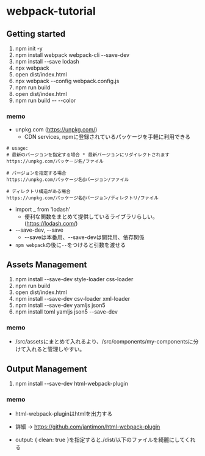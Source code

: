 # webpack-tutorial

## Getting started

1. npm init -y
2. npm install webpack webpack-cli --save-dev
3. npm install --save lodash
4. npx webpack
5. open dist/index.html
6. npx webpack --config webpack.config.js
7. npm run build
8. open dist/index.html
9. npm run build -- --color

### memo

- unpkg.com (https://unpkg.com/)
  - CDN services, npmに登録されているパッケージを手軽に利用できる

```shell
# usage: 
# 最新のバージョンを指定する場合 * 最新バージョンにリダイレクトされます
https://unpkg.com/パッケージ名/ファイル

# バージョンを指定する場合
https://unpkg.com/パッケージ名@バージョン/ファイル

# ディレクトリ構造がある場合
https://unpkg.com/パッケージ名@バージョン/ディレクトリ/ファイル
```

- import _ from 'lodash'
  - 便利な関数をまとめて提供しているライブラリらしい。(https://lodash.com/)
- --save-dev, --save
  - --saveは本番用、--save-devは開発用、依存関係
- `npm webpack`の後に`--`をつけると引数を渡せる

## Assets Management

1. npm install --save-dev style-loader css-loader
2. npm run build
3. open dist/index.html
4. npm install --save-dev csv-loader xml-loader
5. npm install --save-dev yamljs json5
6. npm install toml yamljs json5 --save-dev

### memo

- /src/assetsにまとめて入れるより、/src/components/my-componentsに分けて入れると管理しやすい。

## Output Management

1. npm install --save-dev html-webpack-plugin

### memo

- html-webpack-pluginはhtmlを出力する
- 詳細 -> https://github.com/jantimon/html-webpack-plugin

- output: { clean: true }を指定すると./dist/以下のファイルを綺麗にしてくれる
